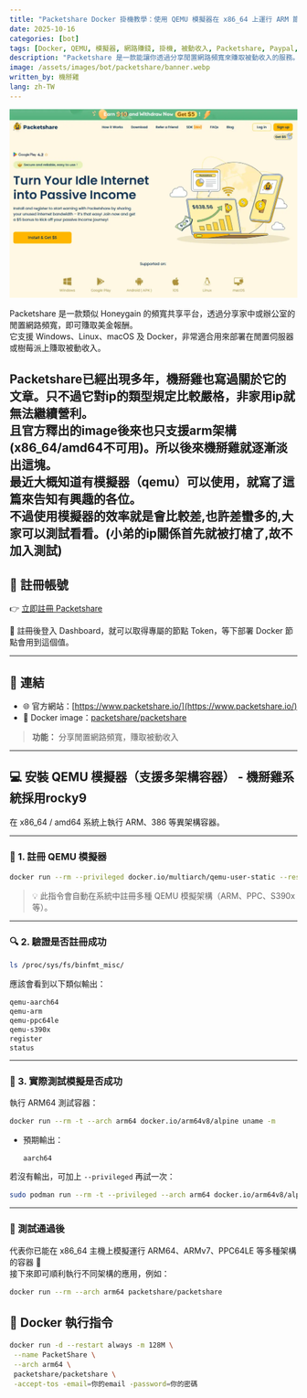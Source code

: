 ```yaml
---
title: "Packetshare Docker 掛機教學：使用 QEMU 模擬器在 x86_64 上運行 ARM 節點、賺取美金與被動收益實測"
date: 2025-10-16
categories: [bot]
tags: [Docker, QEMU, 模擬器, 網路賺錢, 掛機, 被動收入, Packetshare, Paypal, 虛擬貨幣, 流量分享]
description: "Packetshare 是一款能讓你透過分享閒置網路頻寬來賺取被動收入的服務。本篇教學將介紹如何使用 QEMU 模擬器在 x86_64 系統中模擬 ARM 架構，並透過 Docker 一鍵部署 Packetshare 節點，包含註冊教學、執行指令與提領實測。"
image: /assets/images/bot/packetshare/banner.webp
written_by: 機掰雞
lang: zh-TW
---
```



![Packetshare 封面圖](/assets/images/bot/packetshare/banner.webp)

Packetshare 是一款類似 Honeygain 的頻寬共享平台，透過分享家中或辦公室的閒置網路頻寬，即可賺取美金報酬。  
它支援 Windows、Linux、macOS 及 Docker，非常適合用來部署在閒置伺服器或樹莓派上賺取被動收入。

Packetshare已經出現多年，機掰雞也寫過關於它的文章。只不過它對ip的類型規定比較嚴格，非家用ip就無法繼續營利。  
且官方釋出的image後來也只支援arm架構(x86_64/amd64不可用)。所以後來機掰雞就逐漸淡出這塊。  
最近大概知道有模擬器（qemu）可以使用，就寫了這篇來告知有興趣的各位。  
不過使用模擬器的效率就是會比較差,也許差蠻多的,大家可以測試看看。(小弟的ip關係首先就被打槍了,故不加入測試)
---

## 📝 註冊帳號

👉 [立即註冊 Packetshare](https://www.packetshare.io?code=741F0A1DE8748B75)

🎉 註冊後登入 Dashboard，就可以取得專屬的節點 Token，等下部署 Docker 節點會用到這個值。

---

## 🔗 連結

- 🌐 官方網站：[https://www.packetshare.io/](https://www.packetshare.io/)
- 🐳 Docker image：[packetshare/packetshare](https://hub.docker.com/r/packetshare/packetshare)
> **功能：** 分享閒置網路頻寬，賺取被動收入

---

## 💻 安裝 QEMU 模擬器（支援多架構容器） - 機掰雞系統採用rocky9

在 x86_64 / amd64 系統上執行 ARM、386 等異架構容器。

---

### 🧩 1. 註冊 QEMU 模擬器

```bash
docker run --rm --privileged docker.io/multiarch/qemu-user-static --reset -p yes
```

> 💡 此指令會自動在系統中註冊多種 QEMU 模擬架構（ARM、PPC、S390x 等）。

---

### 🔍 2. 驗證是否註冊成功

```bash
ls /proc/sys/fs/binfmt_misc/
```

應該會看到以下類似輸出：

```
qemu-aarch64
qemu-arm
qemu-ppc64le
qemu-s390x
register
status
```

---

### 🧠 3. 實際測試模擬是否成功

執行 ARM64 測試容器：

```bash
docker run --rm -t --arch arm64 docker.io/arm64v8/alpine uname -m
```

- 預期輸出：
  ```
  aarch64
  ```

若沒有輸出，可加上 `--privileged` 再試一次：

```bash
sudo podman run --rm -t --privileged --arch arm64 docker.io/arm64v8/alpine uname -m
```

---

### 🎯 測試通過後

代表你已能在 x86_64 主機上模擬運行 ARM64、ARMv7、PPC64LE 等多種架構的容器 🎉  
接下來即可順利執行不同架構的應用，例如：

```bash
docker run --rm --arch arm64 packetshare/packetshare
```


## 🐳 Docker 執行指令
```bash
docker run -d --restart always -m 128M \
 --name PacketShare \
 --arch arm64 \
 packetshare/packetshare \
 -accept-tos -email=你的email -password=你的密碼 
```
